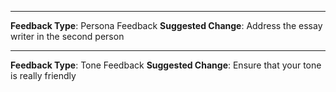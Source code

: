 
---
**Feedback Type**: Persona Feedback
**Suggested Change**: Address the essay writer in the second person


---
**Feedback Type**: Tone Feedback
**Suggested Change**: Ensure that your tone is really friendly

